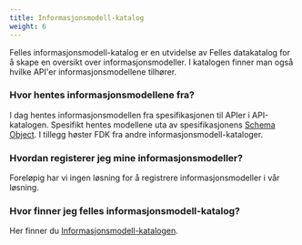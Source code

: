 ```yaml
---
title: Informasjonsmodell-katalog
weight: 6
---
```


Felles informasjonsmodell-katalog er en utvidelse av Felles datakatalog for å skape en oversikt over informasjonsmodeller. I katalogen finner man også hvilke API'er informasjonsmodellene tilhører.

### Hvor hentes informasjonsmodellene fra?
I dag hentes informasjonsmodellen fra spesifikasjonen til APIer i API-katalogen. Spesifikt hentes modellene uta av spesifikasjonens <a href="https://github.com/OAI/OpenAPI-Specification/blob/master/versions/3.0.2.md#schemaObject" target="_blank">Schema Object</a>. I tillegg høster FDK fra andre informasjonsmodell-kataloger.

### Hvordan registerer jeg mine informasjonsmodeller?
Foreløpig har vi ingen løsning for å registrere informasjonsmodeller i vår løsning.

### Hvor finner jeg felles informasjonsmodell-katalog?
Her finner du <a href="https://fellesdatakatalog.digdir.no/informationmodels" target="_blank">Informasjonsmodell-katalogen</a>.
